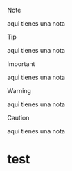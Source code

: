 > [!NOTE]
> aqui tienes una nota

> [!TIP]
> aqui tienes una nota

> [!IMPORTANT]
> aqui tienes una nota

> [!WARNING]
> aqui tienes una nota

> [!CAUTION]
> aqui tienes una nota

# test
